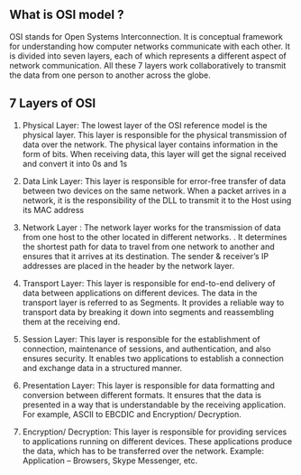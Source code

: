 ## What is OSI model ?
 OSI stands for Open Systems Interconnection. It is conceptual framework for understanding how computer networks communicate with each other.
 It is divided into seven layers, each of which represents a different aspect of network   communication. All these 7 layers work collaboratively to transmit the data from one person to another across the globe.

## 7 Layers of OSI 

1. Physical Layer:
The lowest layer of the OSI reference model is the physical layer. This layer is responsible for the physical transmission of data over the network. The physical layer contains information in the form of bits. When receiving data, this layer will get the signal received and convert it into 0s and 1s

 2. Data Link Layer:
This layer is responsible for error-free transfer of data between two devices on the same network. When a packet arrives in a network, it is the responsibility of the DLL to transmit it to the Host using its MAC address

3.  Network Layer :
The network layer works for the transmission of data from one host to the other located in different networks. . It determines the shortest path for data to travel from one network to another and ensures that it arrives at its destination. The sender & receiver’s IP addresses are placed in the header by the network layer. 

 4. Transport Layer:
This layer is responsible for end-to-end delivery of data between applications on different devices. The data in the transport layer is referred to as Segments. It provides a reliable way to transport data by breaking it down into segments and reassembling them at the receiving end.

 5. Session Layer:
This layer is responsible for the establishment of connection, maintenance of sessions, and authentication, and also ensures security.   It enables two applications to establish a connection and exchange data in a structured manner. 

 6. Presentation Layer:
This layer is responsible for data formatting and conversion between different formats. It ensures that the data is presented in a way that is understandable by the receiving application. For example, ASCII to EBCDIC and Encryption/ Decryption.

 7. Encryption/ Decryption:
This layer is responsible for providing services to applications running on different devices. These applications produce the data, which has to be transferred over the network.
Example: Application – Browsers, Skype Messenger, etc.

